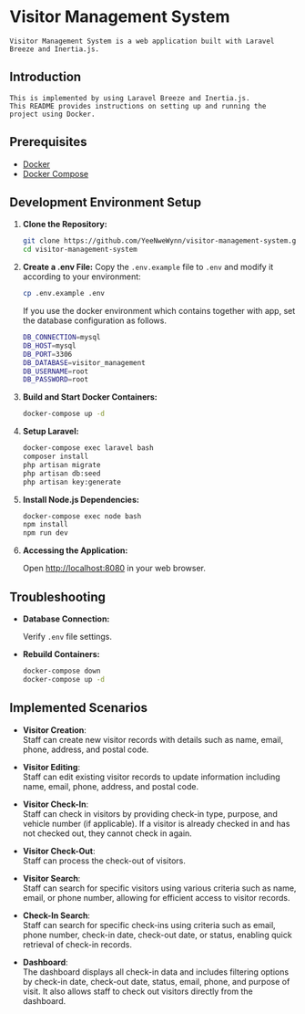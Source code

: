 # Visitor Management System

    Visitor Management System is a web application built with Laravel Breeze and Inertia.js.

## Introduction

    This is implemented by using Laravel Breeze and Inertia.js.
    This README provides instructions on setting up and running the project using Docker.

## Prerequisites

-   [Docker](https://www.docker.com/get-started)
-   [Docker Compose](https://docs.docker.com/compose/install/)

## Development Environment Setup

1. **Clone the Repository:**

    ```bash
    git clone https://github.com/YeeNweWynn/visitor-management-system.git
    cd visitor-management-system
    ```

2. **Create a .env File:**
   Copy the `.env.example` file to `.env` and modify it according to your environment:

    ```bash
    cp .env.example .env

    ```

    If you use the docker environment which contains together with app, set the database configuration as follows.
   
    ```bash
    DB_CONNECTION=mysql
    DB_HOST=mysql
    DB_PORT=3306
    DB_DATABASE=visitor_management
    DB_USERNAME=root
    DB_PASSWORD=root
    ```
4. **Build and Start Docker Containers:**

    ```bash
    docker-compose up -d
    ```

5. **Setup Laravel:**

    ```bash
    docker-compose exec laravel bash
    composer install
    php artisan migrate
    php artisan db:seed
    php artisan key:generate

    ```

6. **Install Node.js Dependencies:**

    ```bash
    docker-compose exec node bash
    npm install
    npm run dev
    ```

7. **Accessing the Application:**

    Open [http://localhost:8080](http://localhost:8080) in your web browser.

## Troubleshooting

-   **Database Connection:**

    Verify `.env` file settings.

-   **Rebuild Containers:**

    ```bash
    docker-compose down
    docker-compose up -d
    ```

## Implemented Scenarios

 - **Visitor Creation**:  
  Staff can create new visitor records with details such as name, email, phone, address, and postal code.

- **Visitor Editing**:  
  Staff can edit existing visitor records to update information including name, email, phone, address, and postal code.

- **Visitor Check-In**:  
  Staff can check in visitors by providing check-in type, purpose, and vehicle number (if applicable). If a visitor is already checked in and has not checked out, they cannot check in again.

- **Visitor Check-Out**:  
  Staff can process the check-out of visitors.

- **Visitor Search**:  
  Staff can search for specific visitors using various criteria such as name, email, or phone number, allowing for efficient access to visitor records.

- **Check-In Search**:  
  Staff can search for specific check-ins using criteria such as email, phone number, check-in date, check-out date, or status, enabling quick retrieval of check-in records.

- **Dashboard**:  
  The dashboard displays all check-in data and includes filtering options by check-in date, check-out date, status, email, phone, and purpose of visit. It also allows staff to check out visitors directly from the dashboard.
